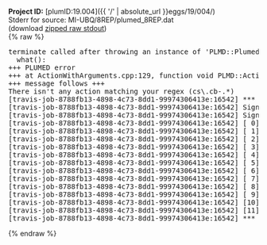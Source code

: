 **Project ID:** [plumID:19.004]({{ '/' | absolute_url }}eggs/19/004/)  
Stderr for source:  MI-UBQ/8REP/plumed_8REP.dat   
(download [zipped raw stdout](plumed_8REP.dat.plumed.stdout.txt.zip))  
{% raw %}
<pre>
terminate called after throwing an instance of 'PLMD::Plumed::ExceptionError'
  what():  
+++ PLUMED error
+++ at ActionWithArguments.cpp:129, function void PLMD::ActionWithArguments::interpretArgumentList(const std::vector<std::__cxx11::basic_string<char> >&, std::vector<PLMD::Value*>&)
+++ message follows +++
There isn't any action matching your regex (cs\.cb-.*)
[travis-job-8788fb13-4898-4c73-8dd1-99974306413e:16542] *** Process received signal ***
[travis-job-8788fb13-4898-4c73-8dd1-99974306413e:16542] Signal: Aborted (6)
[travis-job-8788fb13-4898-4c73-8dd1-99974306413e:16542] Signal code:  (-6)
[travis-job-8788fb13-4898-4c73-8dd1-99974306413e:16542] [ 0] /lib/x86_64-linux-gnu/libc.so.6(+0x354b0)[0x7f9c4309d4b0]
[travis-job-8788fb13-4898-4c73-8dd1-99974306413e:16542] [ 1] /lib/x86_64-linux-gnu/libc.so.6(gsignal+0x38)[0x7f9c4309d428]
[travis-job-8788fb13-4898-4c73-8dd1-99974306413e:16542] [ 2] /lib/x86_64-linux-gnu/libc.so.6(abort+0x16a)[0x7f9c4309f02a]
[travis-job-8788fb13-4898-4c73-8dd1-99974306413e:16542] [ 3] /usr/lib/x86_64-linux-gnu/libstdc++.so.6(_ZN9__gnu_cxx27__verbose_terminate_handlerEv+0x16d)[0x7f9c436d784d]
[travis-job-8788fb13-4898-4c73-8dd1-99974306413e:16542] [ 4] /usr/lib/x86_64-linux-gnu/libstdc++.so.6(+0x8d6b6)[0x7f9c436d56b6]
[travis-job-8788fb13-4898-4c73-8dd1-99974306413e:16542] [ 5] /usr/lib/x86_64-linux-gnu/libstdc++.so.6(+0x8d701)[0x7f9c436d5701]
[travis-job-8788fb13-4898-4c73-8dd1-99974306413e:16542] [ 6] /usr/lib/x86_64-linux-gnu/libstdc++.so.6(+0x8d919)[0x7f9c436d5919]
[travis-job-8788fb13-4898-4c73-8dd1-99974306413e:16542] [ 7] plumed[0x40ec85]
[travis-job-8788fb13-4898-4c73-8dd1-99974306413e:16542] [ 8] plumed[0x40f082]
[travis-job-8788fb13-4898-4c73-8dd1-99974306413e:16542] [ 9] plumed[0x409fe0]
[travis-job-8788fb13-4898-4c73-8dd1-99974306413e:16542] [10] /lib/x86_64-linux-gnu/libc.so.6(__libc_start_main+0xf0)[0x7f9c43088830]
[travis-job-8788fb13-4898-4c73-8dd1-99974306413e:16542] [11] plumed[0x40a0a9]
[travis-job-8788fb13-4898-4c73-8dd1-99974306413e:16542] *** End of error message ***
</pre>
{% endraw %}
